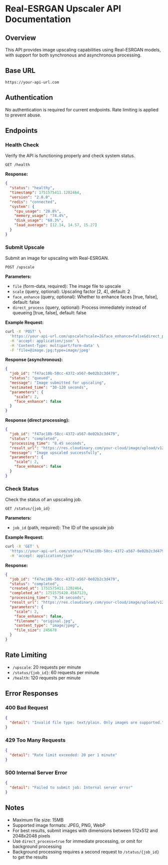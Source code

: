 # Real-ESRGAN Upscaler API Documentation

## Overview
This API provides image upscaling capabilities using Real-ESRGAN models, with support for both synchronous and asynchronous processing.

## Base URL
```
https://your-api-url.com
```

## Authentication
No authentication is required for current endpoints. Rate limiting is applied to prevent abuse.

## Endpoints

### Health Check
Verify the API is functioning properly and check system status.

```
GET /health
```

**Response:**
```json
{
  "status": "healthy",
  "timestamp": 1751575411.1202464,
  "version": "2.0.0",
  "redis": "connected",
  "system": {
    "cpu_usage": "20.8%",
    "memory_usage": "74.4%",
    "disk_usage": "68.3%",
    "load_average": [12.14, 14.57, 15.27]
  }
}
```

### Submit Upscale
Submit an image for upscaling with Real-ESRGAN.

```
POST /upscale
```

**Parameters:**
- `file` (form-data, required): The image file to upscale
- `scale` (query, optional): Upscaling factor [2, 4], default: 2
- `face_enhance` (query, optional): Whether to enhance faces [true, false], default: false
- `direct_process` (query, optional): Process immediately instead of queueing [true, false], default: false

**Example Request:**
```bash
curl -X 'POST' \
  'https://your-api-url.com/upscale?scale=2&face_enhance=false&direct_process=false' \
  -H 'accept: application/json' \
  -H 'Content-Type: multipart/form-data' \
  -F 'file=@image.jpg;type=image/jpeg'
```

**Response (asynchronous):**
```json
{
  "job_id": "f47ac10b-58cc-4372-a567-0e02b2c3d479",
  "status": "queued",
  "message": "Image submitted for upscaling",
  "estimated_time": "30-120 seconds",
  "parameters": {
    "scale": 2,
    "face_enhance": false
  }
}
```

**Response (direct processing):**
```json
{
  "job_id": "f47ac10b-58cc-4372-a567-0e02b2c3d479",
  "status": "completed",
  "processing_time": "8.45 seconds",
  "result_url": "https://res.cloudinary.com/your-cloud/image/upload/v1234567890/realesrgan_upscales/abcdef.png",
  "message": "Image upscaled successfully",
  "parameters": {
    "scale": 2,
    "face_enhance": false
  }
}
```

### Check Status
Check the status of an upscaling job.

```
GET /status/{job_id}
```

**Parameters:**
- `job_id` (path, required): The ID of the upscale job

**Example Request:**
```bash
curl -X 'GET' \
  'https://your-api-url.com/status/f47ac10b-58cc-4372-a567-0e02b2c3d479' \
  -H 'accept: application/json'
```

**Response:**
```json
{
  "job_id": "f47ac10b-58cc-4372-a567-0e02b2c3d479",
  "status": "completed",
  "created_at": 1751575411.1202464,
  "completed_at": 1751575420.4567123,
  "processing_time": "9.34 seconds",
  "result_url": "https://res.cloudinary.com/your-cloud/image/upload/v1234567890/realesrgan_upscales/abcdef.png",
  "parameters": {
    "scale": 2,
    "face_enhance": false,
    "filename": "original.jpg",
    "content_type": "image/jpeg",
    "file_size": 245678
  }
}
```

## Rate Limiting
- `/upscale`: 20 requests per minute
- `/status/{job_id}`: 60 requests per minute
- `/health`: 120 requests per minute

## Error Responses

### 400 Bad Request
```json
{
  "detail": "Invalid file type: text/plain. Only images are supported."
}
```

### 429 Too Many Requests
```json
{
  "detail": "Rate limit exceeded: 20 per 1 minute"
}
```

### 500 Internal Server Error
```json
{
  "detail": "Failed to submit job: Internal server error"
}
```

## Notes
- Maximum file size: 15MB
- Supported image formats: JPEG, PNG, WebP
- For best results, submit images with dimensions between 512x512 and 2048x2048 pixels
- Use `direct_process=true` for immediate processing, or omit for background processing
- Background processing requires a second request to `/status/{job_id}` to get the results
